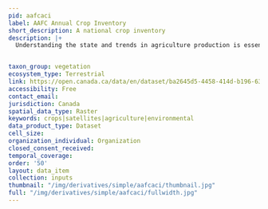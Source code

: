 ```yaml
---
pid: aafcaci
label: AAFC Annual Crop Inventory
short_description: A national crop inventory
description: |+
  Understanding the state and trends in agriculture production is essential to combat both short-term and long-term threats to stable and reliable access to food for all, and to ensure a profitable agricultural sector. Starting in 2009, the Earth Observation Team of the Science and Technology Branch (STB) at Agriculture and Agri-Food Canada (AAFC) began the process of generating annual crop type digital maps. Focusing on the Prairie Provinces in 2009 and 2010, a Decision Tree (DT) based methodology was applied using optical (Landsat-5, AWiFS, DMC) and radar (Radarsat-2) based satellite images. Beginning with the 2011 growing season, this activity has been extended to other provinces in support of a national crop inventory. To date this approach can consistently deliver a crop inventory that meets the overall target accuracy of at least 85% at a final spatial resolution of 30m (56m in 2009 and 2010).


taxon_group: vegetation
ecosystem_type: Terrestrial
link: https://open.canada.ca/data/en/dataset/ba2645d5-4458-414d-b196-6303ac06c1c9
accessibility: Free
contact_email: 
jurisdiction: Canada
spatial_data_type: Raster
keywords: crops|satellites|agriculture|environmental
data_product_type: Dataset
cell_size: 
organization_individual: Organization
closed_consent_received: 
temporal_coverage: 
order: '50'
layout: data_item
collection: inputs
thumbnail: "/img/derivatives/simple/aafcaci/thumbnail.jpg"
full: "/img/derivatives/simple/aafcaci/fullwidth.jpg"
---
```

